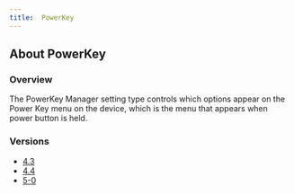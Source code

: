 ```yaml
---
title:  PowerKey
---
```


## About PowerKey

### Overview

The PowerKey Manager setting type controls which options appear on the Power Key menu on the device, which is the menu that appears when power button is held.

### Versions

* [4.3](4-3)
* [4.4](4-4)
* [5-0](5-0)